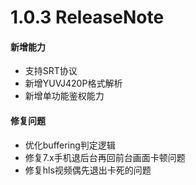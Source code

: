 # 1.0.3 ReleaseNote
#### 新增能力

- 支持SRT协议
- 新增YUVJ420P格式解析
- 新增单功能鉴权能力

#### 修复问题

- 优化buffering判定逻辑
- 修复7.x手机退后台再回前台画面卡顿问题
- 修复hls视频偶先退出卡死的问题